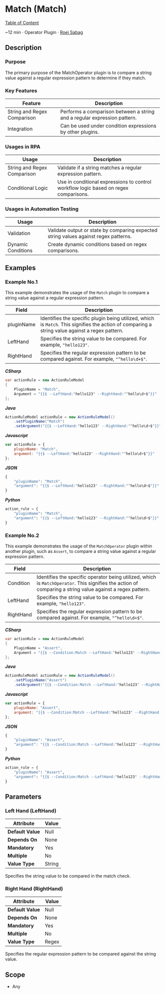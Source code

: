 # Match (Match)

[Table of Content](../Home.md)  

~12 min · Operator Plugin · [Roei Sabag](https://www.linkedin.com/in/roei-sabag-247aa18/)

## Description

### Purpose

The primary purpose of the MatchOperator plugin is to compare a string value against a regular expression pattern to determine if they match.

### Key Features

| Feature                     | Description                                                              |
|-----------------------------|--------------------------------------------------------------------------|
| String and Regex Comparison | Performs a comparison between a string and a regular expression pattern. |
| Integration                 | Can be used under condition expressions by other plugins.                |

### Usages in RPA

| Usage                       | Description                                                                          |
|-----------------------------|--------------------------------------------------------------------------------------|
| String and Regex Comparison | Validate if a string matches a regular expression pattern.                           |
| Conditional Logic           | Use in conditional expressions to control workflow logic based on regex comparisons. |

### Usages in Automation Testing

| Usage              | Description                                                                          |
|--------------------|--------------------------------------------------------------------------------------|
| Validation         | Validate output or state by comparing expected string values against regex patterns. |
| Dynamic Conditions | Create dynamic conditions based on regex comparisons.                                |

## Examples

### Example No.1

This example demonstrates the usage of the `Match` plugin to compare a string value against a regular expression pattern.

| Field      | Description                                                                                                                                     |
|------------|-------------------------------------------------------------------------------------------------------------------------------------------------|
| pluginName | Identifies the specific plugin being utilized, which is `Match`. This signifies the action of comparing a string value against a regex pattern. |
| LeftHand   | Specifies the string value to be compared. For example, `"hello123"`.                                                                         |
| RightHand  | Specifies the regular expression pattern to be compared against. For example, `"^hello\d+$"`.                                                |

_**CSharp**_

```csharp
var actionRule = new ActionRuleModel
{
    PluginName = "Match",
    Argument = "{{$ --LeftHand:"hello123" --RightHand:"^hello\d+$"}}"
};
```

_**Java**_

```java
ActionRuleModel actionRule = new ActionRuleModel()
    .setPluginName("Match")
    .setArgument("{{$ --LeftHand:"hello123" --RightHand:"^hello\d+$"}}");
```

_**Javascript**_

```js
var actionRule = {
    pluginName: "Match",
    argument: "{{$ --LeftHand:"hello123" --RightHand:"^hello\d+$"}}"
};
```

_**JSON**_

```js
{
    "pluginName": "Match",
    "argument": "{{$ --LeftHand:"hello123" --RightHand:"^hello\d+$"}}"
}
```

_**Python**_

```python
action_rule = {
    "pluginName": "Match",
    "argument": "{{$ --LeftHand:"hello123" --RightHand:"^hello\d+$"}}"
}
```
### Example No.2

This example demonstrates the usage of the `MatchOperator` plugin within another plugin, such as `Assert`, to compare a string value against a regular expression pattern.

| Field     | Description                                                                                                                                               |
|-----------|-----------------------------------------------------------------------------------------------------------------------------------------------------------|
| Condition | Identifies the specific operator being utilized, which is `MatchOperator`. This signifies the action of comparing a string value against a regex pattern. |
| LeftHand  | Specifies the string value to be compared. For example, `"hello123"`.                                                                                   |
| RightHand | Specifies the regular expression pattern to be compared against. For example, `"^hello\d+$"`.                                                          |

_**CSharp**_

```csharp
var actionRule = new ActionRuleModel
{
    PluginName = "Assert",
    Argument = "{{$ --Condition:Match --LeftHand:"hello123" --RightHand:"^hello\d+$"}}"
};
```

_**Java**_

```java
ActionRuleModel actionRule = new ActionRuleModel()
    .setPluginName("Assert")
    .setArgument("{{$ --Condition:Match --LeftHand:"hello123" --RightHand:"^hello\d+$"}}");
```

_**Javascript**_

```js
var actionRule = {
    pluginName: "Assert",
    argument: "{{$ --Condition:Match --LeftHand:"hello123" --RightHand:"^hello\d+$"}}"
};
```

_**JSON**_

```js
{
    "pluginName": "Assert",
    "argument": "{{$ --Condition:Match --LeftHand:"hello123" --RightHand:"^hello\d+$"}}"
}
```

_**Python**_

```python
action_rule = {
    "pluginName": "Assert",
    "argument": "{{$ --Condition:Match --LeftHand:"hello123" --RightHand:"^hello\d+$"}}"
}
```

## Parameters

### Left Hand (LeftHand)

| Attribute         | Value             |
|-------------------|-------------------|
| **Default Value** | Null              |
| **Depends On**    | None              |
| **Mandatory**     | Yes               |
| **Multiple**      | No                |
| **Value Type**    | String            |

Specifies the string value to be compared in the match check.

### Right Hand (RightHand)

| Attribute         | Value             |
|-------------------|-------------------|
| **Default Value** | Null              |
| **Depends On**    | None              |
| **Mandatory**     | Yes               |
| **Multiple**      | No                |
| **Value Type**    | Regex             |

Specifies the regular expression pattern to be compared against the string value.

## Scope

* Any